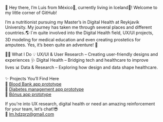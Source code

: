 👋 Hey there, I’m Luis from México🌴, currently living in Iceland🌌! Welcome to my little corner of GitHub!<br>

I’m a nutritionist pursuing my Master’s in Digital Health at Reykjavik University. My journey has taken me through several places and different countries.🌎 I´m quite involved into the Digital Health field, UX/UI projects, 3D modeling for medical education and even creating prostetics for amputees. Yes, it’s been quite an adventure! 🎢

👨‍💻 What I Do 💡 UX/UI & User Research – Creating user-friendly designs and experiences 🩺 Digital Health – Bridging tech and healthcare to improve lives 📊 Data & Research – Exploring how design and data shape healthcare.

✨ Projects You’ll Find Here<br> 📌 [Blood Bank app prototype](https://www.figma.com/design/q1Gul8XJLd2oy42B2QUqZK/BloodBankApp?node-id=0-1&t=yV4QsYnynGBj4XnR-1)<br> 📌 [Diabetes management app prototype](https://www.figma.com/design/0rT0Q4KbmOlcrQXKnbL1QD/WellnesGuard?t=gtXvwNwDcLMQEUED-1)<br> 📌 [Bónus app prototype](https://www.figma.com/design/a5NpMtxIUQ7GhVbzShVhfH/SPM?node-id=0-1&t=20z7BtlotMtcVh8d-1)<br>

If you're into UX research, digital health or need an amazing reinforcement for your team, let’s chat!😎<br> 📧 lm.hdzprz@gmail.com
